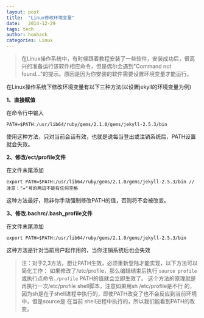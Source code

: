 ```yaml
---
layout: post
title:  "Linux修改环境变量"
date:   2014-12-29
tags: tech
author: hoohack
categories: Linux
---
```


> 在Linux操作系统中，有时候跟着教程安装了一些软件，安装成功后，很高兴的准备运行该软件相应命令，但是偶尔会遇到"Command not found..."的提示。原因是因为你安装的软件需要设置环境变量才能运行。

在Linux操作系统下修改环境变量有以下三种方法(以设置jekyll的环境变量为例)

**1、直接赋值**

在命令行中输入

    PATH=$PATH:/usr/lib64/ruby/gems/2.1.0/gems/jekyll-2.5.3/bin
    
    
使用这种方法，只对当前会话有效，也就是说每当登出或注销系统后，PATH设置就会失效。

**2、修改/ect/profile文件**

在文件末尾添加

    export PATH=$PATH:/usr/lib64/ruby/gems/2.1.0/gems/jekyll-2.5.3/bin //注意："="号的两边不能有任何空格
这种方法最好，除非你手动强制修改PATH的值，否则将不会被改变。

**3、修改.bachrc/.bash_profile文件**

在文件末尾添加

    export PATH=$PATH:/usr/lib64/ruby/gems/2.1.0/gems/jekyll-2.5.3/bin
    
这种方法是针对当前用户起作用的，当你注销系统后也会失效

>注：对于2,3方法，想让PATH生效，必须重新登陆才能实现，以下方法可以简化工作：
如果修改了/etc/profile，那么编辑结束后执行
```source profile```
>或执行点命令``./profile``
>PATH的值就会立即生效了。
这个方法的原理就是再执行一次/etc/profile shell脚本，注意如果用sh /etc/profile是不行
的，因为sh是在子shell进程中执行的，即使PATH改变了也不会反应到当前环境中，但是source是
在当前 shell进程中执行的，所以我们能看到PATH的改变。
